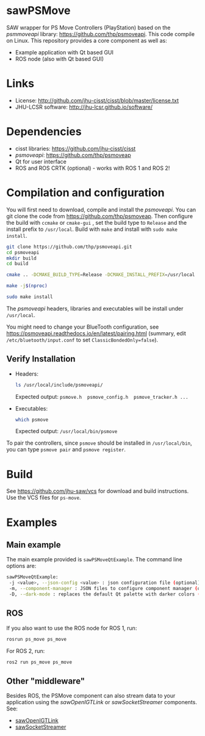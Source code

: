 # sawPSMove

SAW wrapper for PS Move Controllers (PlayStation) based on the
*psmmoveapi* library: https://github.com/thp/psmoveapi. This code
compile on Linux.  This repository provides a core component as well
as:

* Example application with Qt based GUI
* ROS node (also with Qt based GUI)

# Links
 * License: http://github.com/jhu-cisst/cisst/blob/master/license.txt
 * JHU-LCSR software: http://jhu-lcsr.github.io/software/

# Dependencies
 * cisst libraries: https://github.com/jhu-cisst/cisst
 * *psmoveapi*: https://github.com/thp/psmoveap
 * Qt for user interface
 * ROS and ROS CRTK (optional) - works with ROS 1 and ROS 2!

# Compilation and configuration

You will first need to download, compile and install the
*psmoveapi*. You can git clone the code from
https://github.com/thp/psmoveap.  Then configure the build with
`ccmake` or `cmake-gui` , set the build type to `Release` and the
install prefix to `/usr/local`.  Build with `make` and install with
`sudo make install`.  

```bash
git clone https://github.com/thp/psmoveapi.git
cd psmoveapi
mkdir build
cd build
```

```bash
cmake .. -DCMAKE_BUILD_TYPE=Release -DCMAKE_INSTALL_PREFIX=/usr/local
```

```bash
make -j$(nproc)
```

```bash
sudo make install
```

The *psmoveapi* headers, libraries and
executables will be install under `/usr/local`.


You might need to change your BlueTooth configuration, see
https://psmoveapi.readthedocs.io/en/latest/pairing.html (summary, edit
`/etc/bluetooth/input.conf` to set `ClassicBondedOnly=false`).

## Verify Installation

   * Headers:

     ```bash
     ls /usr/local/include/psmoveapi/
     ```

     Expected output: `psmove.h  psmove_config.h  psmove_tracker.h ...`

   * Executables:

     ```bash
     which psmove
     ```
     Expected output: `/usr/local/bin/psmove`

To pair the controllers, since `psmove` should be installed in
`/usr/local/bin`, you can type `psmove pair` and `psmove register`.

# Build

See https://github.com/jhu-saw/vcs for download and build instructions.  Use the VCS files for `ps-move`.


# Examples

## Main example

The main example provided is `sawPSMoveQtExample`.  The command line options are:
```sh
sawPSMoveQtExample:
 -j <value>, --json-config <value> : json configuration file (optional)
 -m, --component-manager : JSON files to configure component manager (optional)
 -D, --dark-mode : replaces the default Qt palette with darker colors (optional)
```

## ROS

If you also want to use the ROS node for ROS 1, run:
```sh
rosrun ps_move ps_move
```

For ROS 2, run:
```sh
ros2 run ps_move ps_move
```

## Other "middleware"

Besides ROS, the PSMove component can also stream data to your
application using the *sawOpenIGTLink* or *sawSocketStreamer*
components. See:
* [sawOpenIGTLink](https://github.com/jhu-saw/sawOpenIGTLink)
* [sawSocketStreamer](https://github.com/jhu-saw/sawSocketStreamer)
